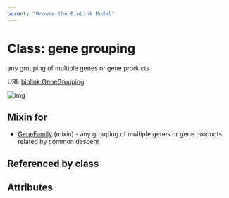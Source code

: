 ```yaml
---
parent: "Browse the BioLink Model"
---
```



# Class: gene grouping


any grouping of multiple genes or gene products

URI: [biolink:GeneGrouping](https://w3id.org/biolink/vocab/GeneGrouping)

![img](images/GeneGrouping.png)

## Mixin for

 * [GeneFamily](GeneFamily.md) (mixin)  - any grouping of multiple genes or gene products related by common descent

## Referenced by class


## Attributes

